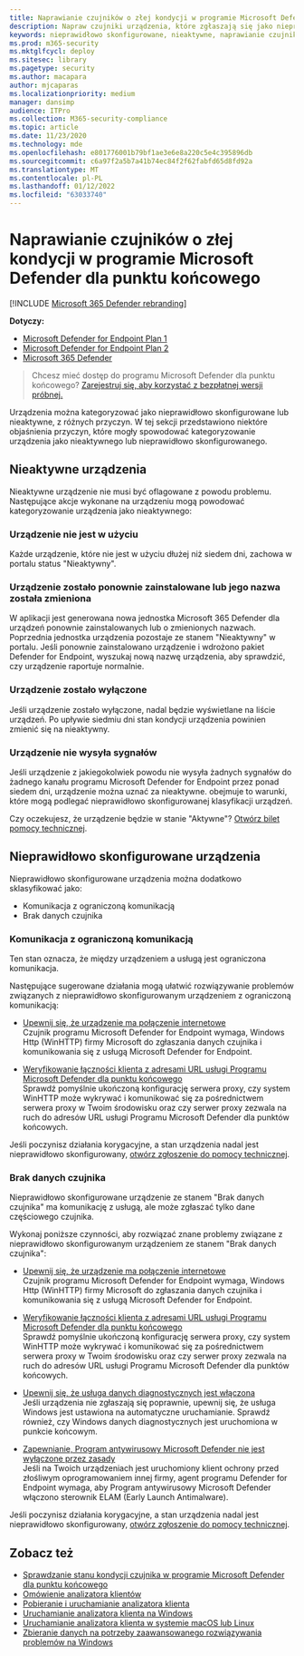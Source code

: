 ```yaml
---
title: Naprawianie czujników o złej kondycji w programie Microsoft Defender dla punktu końcowego
description: Napraw czujniki urządzenia, które zgłaszają się jako nieprawidłowo skonfigurowane lub nieaktywne, aby usługa odbierała dane z urządzenia.
keywords: nieprawidłowo skonfigurowane, nieaktywne, naprawianie czujnika, kondycja czujnika, bez danych czujnika, dane czujnika, zakłócona komunikacja, komunikacja
ms.prod: m365-security
ms.mktglfcycl: deploy
ms.sitesec: library
ms.pagetype: security
ms.author: macapara
author: mjcaparas
ms.localizationpriority: medium
manager: dansimp
audience: ITPro
ms.collection: M365-security-compliance
ms.topic: article
ms.date: 11/23/2020
ms.technology: mde
ms.openlocfilehash: e801776001b79bf1ae3e6e8a220c5e4c395896db
ms.sourcegitcommit: c6a97f2a5b7a41b74ec84f2f62fabfd65d8fd92a
ms.translationtype: MT
ms.contentlocale: pl-PL
ms.lasthandoff: 01/12/2022
ms.locfileid: "63033740"
---
```

# <a name="fix-unhealthy-sensors-in-microsoft-defender-for-endpoint"></a>Naprawianie czujników o złej kondycji w programie Microsoft Defender dla punktu końcowego

[!INCLUDE [Microsoft 365 Defender rebranding](../../includes/microsoft-defender.md)]

**Dotyczy:**
- [Microsoft Defender for Endpoint Plan 1](https://go.microsoft.com/fwlink/?linkid=2154037)
- [Microsoft Defender for Endpoint Plan 2](https://go.microsoft.com/fwlink/?linkid=2154037)
- [Microsoft 365 Defender](https://go.microsoft.com/fwlink/?linkid=2118804)

> Chcesz mieć dostęp do programu Microsoft Defender dla punktu końcowego? [Zarejestruj się, aby korzystać z bezpłatnej wersji próbnej.](https://signup.microsoft.com/create-account/signup?products=7f379fee-c4f9-4278-b0a1-e4c8c2fcdf7e&ru=https://aka.ms/MDEp2OpenTrial?ocid=docs-wdatp-fixsensor-abovefoldlink)

Urządzenia można kategoryzować jako nieprawidłowo skonfigurowane lub nieaktywne, z różnych przyczyn. W tej sekcji przedstawiono niektóre objaśnienia przyczyn, które mogły spowodować kategoryzowanie urządzenia jako nieaktywnego lub nieprawidłowo skonfigurowanego.

## <a name="inactive-devices"></a>Nieaktywne urządzenia

Nieaktywne urządzenie nie musi być oflagowane z powodu problemu. Następujące akcje wykonane na urządzeniu mogą powodować kategoryzowanie urządzenia jako nieaktywnego:

### <a name="device-is-not-in-use"></a>Urządzenie nie jest w użyciu

Każde urządzenie, które nie jest w użyciu dłużej niż siedem dni, zachowa w portalu status "Nieaktywny".

### <a name="device-was-reinstalled-or-renamed"></a>Urządzenie zostało ponownie zainstalowane lub jego nazwa została zmieniona
W aplikacji jest generowana nowa jednostka Microsoft 365 Defender dla urządzeń ponownie zainstalowanych lub o zmienionych nazwach. Poprzednia jednostka urządzenia pozostaje ze stanem "Nieaktywny" w portalu. Jeśli ponownie zainstalowano urządzenie i wdrożono pakiet Defender for Endpoint, wyszukaj nową nazwę urządzenia, aby sprawdzić, czy urządzenie raportuje normalnie.

### <a name="device-was-offboarded"></a>Urządzenie zostało wyłączone
Jeśli urządzenie zostało wyłączone, nadal będzie wyświetlane na liście urządzeń. Po upływie siedmiu dni stan kondycji urządzenia powinien zmienić się na nieaktywny.

### <a name="device-is-not-sending-signals"></a>Urządzenie nie wysyła sygnałów
Jeśli urządzenie z jakiegokolwiek powodu nie wysyła żadnych sygnałów do żadnego kanału programu Microsoft Defender for Endpoint przez ponad siedem dni, urządzenie można uznać za nieaktywne. obejmuje to warunki, które mogą podlegać nieprawidłowo skonfigurowanej klasyfikacji urządzeń.

Czy oczekujesz, że urządzenie będzie w stanie "Aktywne"? [Otwórz bilet pomocy technicznej](https://support.microsoft.com/getsupport?wf=0&tenant=ClassicCommercial&oaspworkflow=start_1.0.0.0&locale=en-us&supportregion=en-us&pesid=16055&ccsid=636206786382823561).

## <a name="misconfigured-devices"></a>Nieprawidłowo skonfigurowane urządzenia
Nieprawidłowo skonfigurowane urządzenia można dodatkowo sklasyfikować jako:
- Komunikacja z ograniczoną komunikacją
- Brak danych czujnika

### <a name="impaired-communications"></a>Komunikacja z ograniczoną komunikacją
Ten stan oznacza, że między urządzeniem a usługą jest ograniczona komunikacja.

Następujące sugerowane działania mogą ułatwić rozwiązywanie problemów związanych z nieprawidłowo skonfigurowanym urządzeniem z ograniczoną komunikacją:

- [Upewnij się, że urządzenie ma połączenie internetowe](troubleshoot-onboarding.md#troubleshoot-onboarding-issues-on-the-device)</br>
  Czujnik programu Microsoft Defender for Endpoint wymaga, Windows Http (WinHTTP) firmy Microsoft do zgłaszania danych czujnika i komunikowania się z usługą Microsoft Defender for Endpoint.

- [Weryfikowanie łączności klienta z adresami URL usługi Programu Microsoft Defender dla punktu końcowego](configure-proxy-internet.md#verify-client-connectivity-to-microsoft-defender-for-endpoint-service-urls)</br>
  Sprawdź pomyślnie ukończoną konfigurację serwera proxy, czy system WinHTTP może wykrywać i komunikować się za pośrednictwem serwera proxy w Twoim środowisku oraz czy serwer proxy zezwala na ruch do adresów URL usługi Programu Microsoft Defender dla punktów końcowych.

Jeśli poczynisz działania korygacyjne, a stan urządzenia nadal jest nieprawidłowo skonfigurowany, [otwórz zgłoszenie do pomocy technicznej](https://go.microsoft.com/fwlink/?LinkID=761093&clcid=0x409).

### <a name="no-sensor-data"></a>Brak danych czujnika
Nieprawidłowo skonfigurowane urządzenie ze stanem "Brak danych czujnika" ma komunikację z usługą, ale może zgłaszać tylko dane częściowego czujnika.

Wykonaj poniższe czynności, aby rozwiązać znane problemy związane z nieprawidłowo skonfigurowanym urządzeniem ze stanem "Brak danych czujnika":

- [Upewnij się, że urządzenie ma połączenie internetowe](troubleshoot-onboarding.md#troubleshoot-onboarding-issues-on-the-device)</br>
  Czujnik programu Microsoft Defender for Endpoint wymaga, Windows Http (WinHTTP) firmy Microsoft do zgłaszania danych czujnika i komunikowania się z usługą Microsoft Defender for Endpoint.

- [Weryfikowanie łączności klienta z adresami URL usługi Programu Microsoft Defender dla punktu końcowego](configure-proxy-internet.md#verify-client-connectivity-to-microsoft-defender-for-endpoint-service-urls)</br>
  Sprawdź pomyślnie ukończoną konfigurację serwera proxy, czy system WinHTTP może wykrywać i komunikować się za pośrednictwem serwera proxy w Twoim środowisku oraz czy serwer proxy zezwala na ruch do adresów URL usługi Programu Microsoft Defender dla punktów końcowych.

- [Upewnij się, że usługa danych diagnostycznych jest włączona](troubleshoot-onboarding.md#ensure-the-diagnostics-service-is-enabled)</br>
Jeśli urządzenia nie zgłaszają się poprawnie, upewnij się, że usługa Windows jest ustawiona na automatyczne uruchamianie. Sprawdź również, czy Windows danych diagnostycznych jest uruchomiona w punkcie końcowym.

- [Zapewnianie, Program antywirusowy Microsoft Defender nie jest wyłączone przez zasady](troubleshoot-onboarding.md#ensure-that-microsoft-defender-antivirus-is-not-disabled-by-a-policy)</br>
Jeśli na Twoich urządzeniach jest uruchomiony klient ochrony przed złośliwym oprogramowaniem innej firmy, agent programu Defender for Endpoint wymaga, aby Program antywirusowy Microsoft Defender włączono sterownik ELAM (Early Launch Antimalware).

Jeśli poczynisz działania korygacyjne, a stan urządzenia nadal jest nieprawidłowo skonfigurowany, [otwórz zgłoszenie do pomocy technicznej](https://go.microsoft.com/fwlink/?LinkID=761093&clcid=0x409).

## <a name="see-also"></a>Zobacz też
- [Sprawdzanie stanu kondycji czujnika w programie Microsoft Defender dla punktu końcowego](check-sensor-status.md)
- [Omówienie analizatora klientów](overview-client-analyzer.md)
- [Pobieranie i uruchamianie analizatora klienta](download-client-analyzer.md)
- [Uruchamianie analizatora klienta na Windows](run-analyzer-windows.md)
- [Uruchamianie analizatora klienta w systemie macOS lub Linux](run-analyzer-macos-linux.md)
- [Zbieranie danych na potrzeby zaawansowanego rozwiązywania problemów na Windows](data-collection-analyzer.md)

